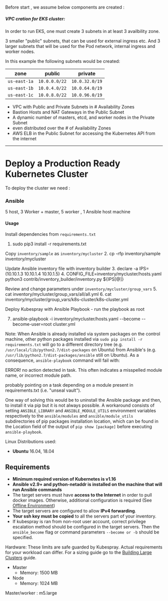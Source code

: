 Before start , we assume  below components are created : 


##### VPC cration for EKS cluster: 

In order to run EKS, one must create 3 subnets in at least 3 availbility zone.

3 smaller "public" subnets, that can be used for external ingress etc. And
3 larger subnets that will be used for the Pod network, internal ingress and
worker nodes.

In this example the following subnets would be created:

| zone         | public        | private        |
|--------------|---------------|----------------|
| `us-east-1a` | `10.0.0.0/22` | `10.0.32.0/19` |
| `us-east-1b` | `10.0.4.0/22` | `10.0.64.0/19` |
| `us-east-1c` | `10.0.8.0/22` | `10.0.96.0/19` |

- VPC with Public and Private Subnets in # Availability Zones
- Bastion Hosts and NAT Gateways in the Public Subnet
- A dynamic number of masters, etcd, and worker nodes in the Private Subnet
- even distributed over the # of Availability Zones
- AWS ELB in the Public Subnet for accessing the Kubernetes API from the internet

-------------------------------------------------------------------------------------------------------------------


# Deploy a Production Ready Kubernetes Cluster


To deploy the cluster we need :

### Ansible

5 host, 3 Worker + master, 5 worker , 1 Ansible host machine 

#### Usage
Install dependencies from ``requirements.txt``
1. sudo pip3 install -r requirements.txt

Copy ``inventory/sample`` as ``inventory/mycluster``
2. cp -rfp inventory/sample inventory/mycluster

Update Ansible inventory file with inventory builder
3. declare -a IPS=(10.10.1.3 10.10.1.4 10.10.1.5)
4. CONFIG_FILE=inventory/mycluster/hosts.yaml python3 contrib/inventory_builder/inventory.py ${IPS[@]}

 Review and change parameters under ``inventory/mycluster/group_vars``
5. cat inventory/mycluster/group_vars/all/all.yml
6. cat inventory/mycluster/group_vars/k8s-cluster/k8s-cluster.yml

Deploy Kubespray with Ansible Playbook - run the playbook as root

7. ansible-playbook -i inventory/mycluster/hosts.yaml  --become --become-user=root cluster.yml



Note: When Ansible is already installed via system packages on the control machine, other python packages installed via `sudo pip install -r requirements.txt` will go to a different directory tree (e.g. `/usr/local/lib/python2.7/dist-packages` on Ubuntu) from Ansible's (e.g. `/usr/lib/python2.7/dist-packages/ansible` still on Ubuntu).
As a consequence, `ansible-playbook` command will fail with:


ERROR! no action detected in task. This often indicates a misspelled module name, or incorrect module path.

probably pointing on a task depending on a module present in requirements.txt (i.e. "unseal vault").

One way of solving this would be to uninstall the Ansible package and then, to install it via pip but it is not always possible.
A workaround consists of setting `ANSIBLE_LIBRARY` and `ANSIBLE_MODULE_UTILS` environment variables respectively to the `ansible/modules` and `ansible/module_utils` subdirectories of pip packages installation location, which can be found in the Location field of the output of `pip show [package]` before executing `ansible-playbook`.





Linux Distributions used: 

- **Ubuntu** 16.04, 18.04



## Requirements

- **Minimum required version of Kubernetes is v1.16**
- **Ansible v2.9+ and  python-netaddr is installed on the machine that will run Ansible commands**
- The target servers must have **access to the Internet** in order to pull docker images. Otherwise, additional configuration is required (See [Offline Environment](docs/offline-environment.md))
- The target servers are configured to allow **IPv4 forwarding**.
- **Your ssh key must be copied** to all the servers part of your inventory.
- If kubespray is ran from non-root user account, correct privilege escalation method
    should be configured in the target servers. Then the `ansible_become` flag
    or command parameters `--become or -b` should be specified.

Hardware:
These limits are safe guarded by Kubespray. Actual requirements for your workload can differ. For a sizing guide go to the [Building Large Clusters](https://kubernetes.io/docs/setup/cluster-large/#size-of-master-and-master-components) guide.

- Master
  - Memory: 1500 MB
- Node
  - Memory: 1024 MB
  
Master/worker : m5.large


